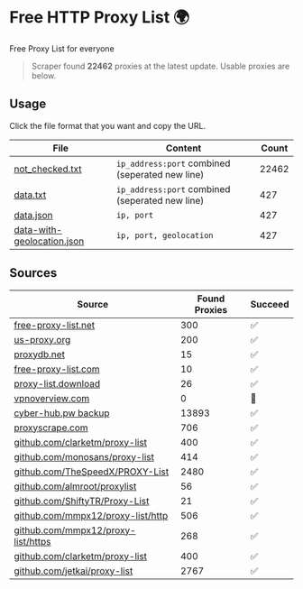 
# Free HTTP Proxy List 🌍

Free Proxy List for everyone

> Scraper found **22462** proxies at the latest update. Usable proxies are below.

## Usage

Click the file format that you want and copy the URL.


|File|Content|Count|
|----|-------|-----|
|[not_checked.txt](https://raw.githubusercontent.com/yemixzy/proxy-list/main/proxy-list/not_checked.txt)|`ip_address:port` combined (seperated new line)|22462|
|[data.txt](https://raw.githubusercontent.com/yemixzy/proxy-list/main/proxy-list/data.txt)|`ip_address:port` combined (seperated new line)|427|
|[data.json](https://raw.githubusercontent.com/yemixzy/proxy-list/main/proxy-list/data.json)|`ip, port`|427|
|[data-with-geolocation.json](https://raw.githubusercontent.com/yemixzy/proxy-list/main/proxy-list/data-with-geolocation.json)|`ip, port, geolocation`|427|

## Sources

|Source|Found Proxies|Succeed|
|------|-------------|-------|
|[free-proxy-list.net](https://free-proxy-list.net)|300|✅|
|[us-proxy.org](https://www.us-proxy.org)|200|✅|
|[proxydb.net](http://proxydb.net)|15|✅|
|[free-proxy-list.com](https://free-proxy-list.com/?page=&port=&type%5B%5D=http&type%5B%5D=https&up_time=0&search=Search)|10|✅|
|[proxy-list.download](https://www.proxy-list.download/HTTP)|26|✅|
|[vpnoverview.com](https://vpnoverview.com/privacy/anonymous-browsing/free-proxy-servers)|0|🚫|
|[cyber-hub.pw backup](http://yemix.xyz/proxy/proxy.txt)|13893|✅|
|[proxyscrape.com](https://api.proxyscrape.com/v2/?request=displayproxies&protocol=http&timeout=10000&country=all&ssl=all&anonymity=all)|706|✅|
|[github.com/clarketm/proxy-list](https://raw.githubusercontent.com/clarketm/proxy-list/master/proxy-list-raw.txt)|400|✅|
|[github.com/monosans/proxy-list](https://raw.githubusercontent.com/monosans/proxy-list/main/proxies/http.txt)|414|✅|
|[github.com/TheSpeedX/PROXY-List](https://raw.githubusercontent.com/TheSpeedX/PROXY-List/master/http.txt)|2480|✅|
|[github.com/almroot/proxylist](https://raw.githubusercontent.com/almroot/proxylist/master/list.txt)|56|✅|
|[github.com/ShiftyTR/Proxy-List](https://raw.githubusercontent.com/ShiftyTR/Proxy-List/master/http.txt)|21|✅|
|[github.com/mmpx12/proxy-list/http](https://raw.githubusercontent.com/mmpx12/proxy-list/master/http.txt)|506|✅|
|[github.com/mmpx12/proxy-list/https](https://raw.githubusercontent.com/mmpx12/proxy-list/master/https.txt)|268|✅|
|[github.com/clarketm/proxy-list](https://raw.githubusercontent.com/clarketm/proxy-list/master/proxy-list-raw.txt)|400|✅|
|[github.com/jetkai/proxy-list](https://raw.githubusercontent.com/jetkai/proxy-list/main/online-proxies/txt/proxies.txt)|2767|✅|


